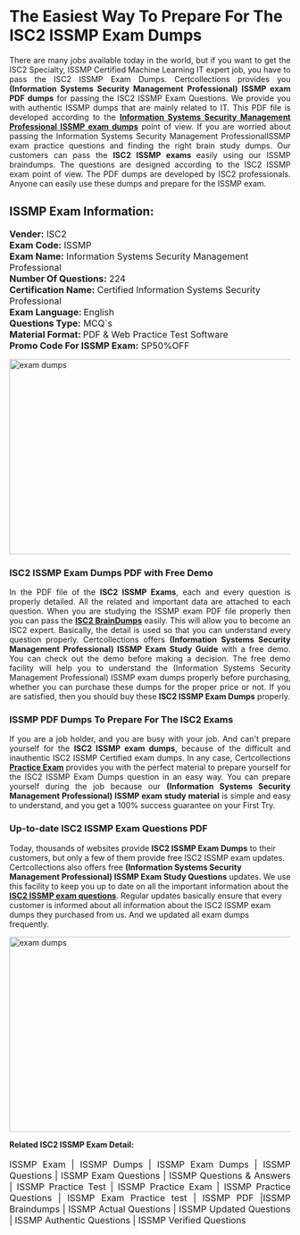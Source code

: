 <h1>The Easiest Way To Prepare For The ISC2 ISSMP Exam Dumps</h1> <p style="text-align:justify">There are many jobs available today in the world, but if you want to get the ISC2 Specialty, ISSMP Certified Machine Learning IT expert job, you have to pass the ISC2 ISSMP Exam Dumps. Certcollections provides you <strong>(Information Systems Security Management Professional) ISSMP exam PDF dumps</strong> for passing the ISC2 ISSMP Exam Questions. We provide you with authentic ISSMP dumps that are mainly related to IT. This PDF file is developed according to the <a href="https://www.certsofficial.com/isc2/issmp-questions"><strong>Information Systems Security Management Professional ISSMP exam dumps</strong></a> point of view. If you are worried about passing the Information Systems Security Management ProfessionalISSMP exam practice questions and finding the right brain study dumps. Our customers can pass the <strong>ISC2 ISSMP exams </strong>easily using our ISSMP braindumps. The questions are designed according to the ISC2 ISSMP exam point of view. The PDF dumps are developed by ISC2 professionals. Anyone can easily use these dumps and prepare for the ISSMP exam.</p> <h2><strong>ISSMP Exam Information:</strong></h2> <p><span style="font-size:16px"><strong>Vender:</strong> ISC2<br /> <strong>Exam Code:</strong> ISSMP<br /> <strong>Exam Name:</strong> Information Systems Security Management Professional<br /> <strong>Number Of Questions:</strong> 224<br /> <strong>Certification Name:</strong> Certified Information Systems Security Professional<br /> <strong>Exam Language: </strong>English<br /> <strong>Questions Type:</strong> MCQ`s<br /> <strong>Material Format: </strong>PDF & Web Practice Test Software<br /> <strong>Promo Code For ISSMP Exam:</strong> SP50%OFF</span></p> <p><a href="https://www.certsofficial.com/isc2/issmp-questions" rel="no-follow"><img alt="exam dumps" src="https://www.certcollections.com/uploads/content/certsofficial.jpg" style="height:350px; width:750px" /></a></p> <h3><strong>ISC2 ISSMP Exam Dumps PDF with Free Demo</strong></h3> <p style="text-align:justify">In the PDF file of the <strong>ISC2 ISSMP Exams</strong>, each and every question is properly detailed. All the related and important data are attached to each question. When you are studying the ISSMP exam PDF file properly then you can pass the <a href="https://www.certsofficial.com/isc2-dumps"><strong>ISC2 BrainDumps</strong></a> easily. This will allow you to become an ISC2 expert. Basically, the detail is used so that you can understand every question properly. Certcollections offers <strong>(Information Systems Security Management Professional) ISSMP Exam Study Guide</strong> with a free demo. You can check out the demo before making a decision. The free demo facility will help you to understand the (Information Systems Security Management Professional) ISSMP exam dumps properly before purchasing, whether you can purchase these dumps for the proper price or not. If you are satisfied, then you should buy these <strong>ISC2 ISSMP Exam Dumps</strong> properly.</p> <h3><strong>ISSMP PDF Dumps To Prepare For The ISC2 Exams</strong></h3> <p style="text-align:justify">If you are a job holder, and you are busy with your job. And can't prepare yourself for the <strong>ISC2 ISSMP exam dumps</strong>, because of the difficult and inauthentic ISC2 ISSMP Certified exam dumps. In any case, Certcollections <strong><a href="https://www.certsofficial.com/">Practice Exam</a></strong> provides you with the perfect material to prepare yourself for the ISC2 ISSMP Exam Dumps question in an easy way. You can prepare yourself during the job because our <strong>(Information Systems Security Management Professional) ISSMP exam study material</strong> is simple and easy to understand, and you get a 100% success guarantee on your First Try.</p> <h3><strong>Up-to-date ISC2 ISSMP Exam Questions PDF</strong></h3> <p>Today, thousands of websites provide <strong>ISC2 ISSMP Exam Dumps</strong> to their customers, but only a few of them provide free ISC2 ISSMP exam updates. Certcollections also offers free <strong>(Information Systems Security Management Professional) ISSMP Exam Study Questions</strong> updates. We use this facility to keep you up to date on all the important information about the <a href="https://www.certsofficial.com/isc2/issmp-questions"><strong>ISC2 ISSMP exam questions</strong></a>. Regular updates basically ensure that every customer is informed about all information about the ISC2 ISSMP exam dumps they purchased from us. And we updated all exam dumps frequently.</p> <p><a href="https://www.certsofficial.com/isc2/issmp-questions"><img alt="exam dumps " src="https://www.certcollections.com/uploads/content/certsofficial2.jpg" style="height:350px; width:750px" /></a></p> <p style="text-align:justify"><span style="font-size:14px"><strong>Related ISC2 ISSMP Exam Detail:</strong></span><br /> <br /> <span style="font-size:16px">ISSMP Exam | ISSMP Dumps | ISSMP Exam Dumps | ISSMP Questions | ISSMP Exam Questions | ISSMP Questions & Answers | ISSMP Practice Test | ISSMP Practice Exam | ISSMP Practice Questions | ISSMP Exam Practice test | ISSMP PDF |ISSMP Braindumps | ISSMP Actual Questions | ISSMP Updated Questions | ISSMP Authentic Questions | ISSMP Verified Questions</span></p>
